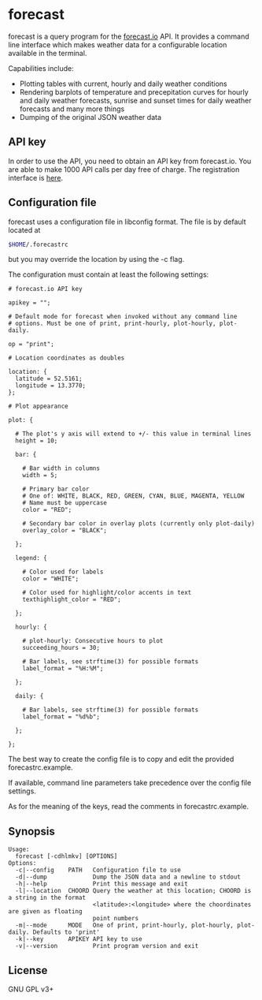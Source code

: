 # forecast

forecast is a query program for the [forecast.io](https://forecast.io)
API. It provides a command line interface which makes weather data for a
configurable location available in the terminal.

Capabilities include:

* Plotting tables with current, hourly and daily weather conditions
* Rendering barplots of temperature and precepitation curves for hourly
  and daily weather forecasts, sunrise and sunset times for daily
  weather forecasts and many more things
* Dumping of the original JSON weather data

## API key

In order to use the API, you need to obtain an API key from forecast.io.
You are able to make 1000 API calls per day free of charge. The
registration interface is [here](https://developer.forecast.io/).

## Configuration file

forecast uses a configuration file in libconfig format. The file is by
default located at
```sh
$HOME/.forecastrc
```
but you may override the location by using the -c flag.

The configuration must contain at least the following settings:

```
# forecast.io API key

apikey = "";

# Default mode for forecast when invoked without any command line
# options. Must be one of print, print-hourly, plot-hourly, plot-daily.

op = "print";

# Location coordinates as doubles

location: {
  latitude = 52.5161;
  longitude = 13.3770;
};

# Plot appearance

plot: {

  # The plot's y axis will extend to +/- this value in terminal lines
  height = 10;

  bar: {

    # Bar width in columns
    width = 5;

    # Primary bar color
    # One of: WHITE, BLACK, RED, GREEN, CYAN, BLUE, MAGENTA, YELLOW
    # Name must be uppercase
    color = "RED";

    # Secondary bar color in overlay plots (currently only plot-daily)
    overlay_color = "BLACK";

  };

  legend: {

    # Color used for labels
    color = "WHITE";

    # Color used for highlight/color accents in text
    texthighlight_color = "RED";

  };

  hourly: {

    # plot-hourly: Consecutive hours to plot
    succeeding_hours = 30;

    # Bar labels, see strftime(3) for possible formats
    label_format = "%H:%M";

  };

  daily: {

    # Bar labels, see strftime(3) for possible formats
    label_format = "%d%b";

  };

};
```

The best way to create the config file is to copy and edit the provided
forecastrc.example.

If available, command line parameters take precedence over the config
file settings.

As for the meaning of the keys, read the comments in forecastrc.example.

## Synopsis

```
Usage:
  forecast [-cdhlmkv] [OPTIONS]
Options:
  -c|--config    PATH   Configuration file to use
  -d|--dump             Dump the JSON data and a newline to stdout
  -h|--help             Print this message and exit
  -l|--location  CHOORD Query the weather at this location; CHOORD is a string in the format
                        <latitude>:<longitude> where the choordinates are given as floating
                        point numbers
  -m|--mode      MODE   One of print, print-hourly, plot-hourly, plot-daily. Defaults to 'print'
  -k|--key       APIKEY API key to use
  -v|--version          Print program version and exit
```

## License

GNU GPL v3+
